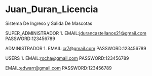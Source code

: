# Juan_Duran_Licencia
Sistema De Ingreso y Salida De Mascotas 

SUPER_ADMINISTRADOR
1.
EMAIL:jdurancastellanos21@gmail.com
PASSWORD:123456789

ADMINISTRADOR
1.
EMAIL:cr7@gmail.com
PASSWORD:123456789

USERS
1.
EMAIL:rocha@gmail.com
PASSWORD:123456789

EMAIL:edwarr@gmail.com
PASSWORD:123456789


